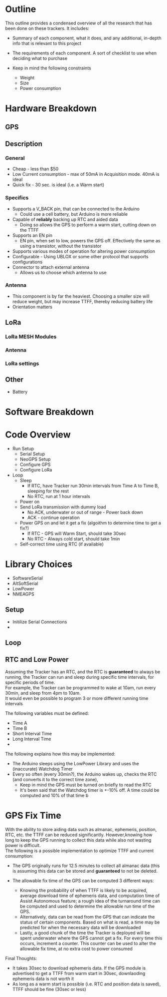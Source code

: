 # Outline

This outline provides a condensed overview of all the research that has been done on these trackers. It includes:  

* Summary of each component, what it does, and any additional, in-depth info that is relevant to this project
*  The requirements of each component. A sort of checklist to use when deciding what to purchase

* Keep in mind the following constraints
	* Weight
	* Size
	* Power consumption
	
# Hardware Breakdown
## GPS
## Description


### General
* Cheap - less than $50
* Low Current consumption - max of 50mA in Acquisition mode. 40mA is ideal
* Quick fix - 30 sec. is ideal (i.e. a Warm start)


### Specifics
* Supports a V_BACK pin, that can be connected to the Arduino
	* Could use a cell battery, but Arduino is more reliable
* Capable of **reliably** backing up RTC and aided data
	* Doing so allows the GPS to perform a warm start, cutting down on the TTFF
* Supports an EN pin
	* EN pin, when set to low, powers the GPS off. Effectively the same as using a transistor, without the transistor 
* Supports various modes of operation for altering power consumption
* Configurable - Using UBLOX or some other protocol that supports configurations
* Connector to attach external antenna
	* Allows us to choose which antenna to use

### Antenna
* This component is by far the heaviest. Choosing a smaller size will reduce weight, but may increase TTFF, thereby reducing battery life
* Orientation matters

## LoRa
### LoRa MESH Modules

### Antenna

### LoRa settings

## Other

* Battery


# Software Breakdown

# Code Overview

* Run Setup
	* Serial Setup
	* NeoGPS Setup
	* Configure GPS
	* Configure LoRa
* Loop
	* Sleep
		* If RTC, have Tracker run 30min intervals from Time A to Time B, sleeping for the rest
		* No RTC, run at 1 hour intervals
	* Power on
	* Send LoRa transmission with dummy load
		* No ACK, underwater or out of range - Power back down
		* ACK - continue operation
	* Power GPS on and let it get a fix (algoithm to determine time to get a fix?)
		* If RTC - GPS will Warm Start, should take 30sec
		* No RTC - Always cold start, should take 1min
	* Self-correct time using RTC (if available)
	

# Library Choices
 
* SoftwareSerial
* AltSoftSerial
* LowPower
* NMEAGPS


## Setup

* Initilize Serial Connections
* 

## Loop


## RTC and Low Power

Assuming the Tracker has an RTC, and the RTC is **guaranteed** to always be running, the Tracker can run and sleep during specific time intervals, for specific periods of time.  
For example, the Tracker can be programmed to wake at 10am, run every 30min, and sleep from 4pm to 10am.  
It would even be possible to program 3 or more different running time intervals

The following variables must be defined:  
* Time A  
* Time B  
* Short Interval Time  
* Long Interval Time  
* 
The following explains how this may be implemented:

* The Arduino sleeps using the LowPower Library and uses the (inaccurate) Watchdog Timer
* Every so often (every 30min?), the Arduino wakes up, checks the RTC (and converts it to the correct time zone), 
	* Keep in mind the GPS must be turned on briefly to read the RTC
	* It's been said that the Watchdog timer is +-10% off. A time could be computed and 10% of that time b


# GPS Fix Time

With the ability to store aiding data such as almanac, ephemeris, position, RTC, etc. the TTFF can be reduced significantly. However,knowing how long to keep the GPS running to collect this data while also not wasting power is difficult.  
The following is a possible implementation to optimize TTFF and current consumption:

* The GPS originally runs for 12.5 minutes to collect all almanac data (this is assuming this data can be stored and **guaranteed** to not be deleted. 

* The allowable fix time of the GPS can be computed 3 different ways:
	* Knowing the probability of when TTFF is likely to be acquired, average download time of ephemeris data, and computation time of Assist Autonomous feature; a rough idea of the turnaround time can be computed and used to determine the allowable run time of the GPS.
	* Alternatively, data can be read from the GPS that can indicate the status of certain components. Based on what is read, a time may be predicted for when the necessary data will be downloaded
	* Lastly, a good chunk of the time the Tracker is deployed will be spent underwater where the GPS cannot get a fix. For every time this occurs, increment a counter. This counter can be used to alter the allowable fix time, at no extra cost to power consumed

Final Thoughts:
* It takes 30sec to download ephemeris data. If the GPS module is advertised to get a TTFF from warm start in 30sec, downlaoding ephemeris data is not worth it
* As long as a warm start is possible (i.e. RTC and position data is saved), TTFF should be fine (30sec or less)
